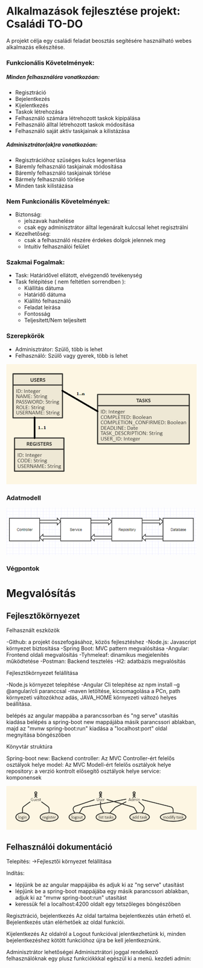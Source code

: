 # Alkalmazások fejlesztése projekt: Családi TO-DO

A projekt célja egy családi feladat beosztás segítésére használható webes alkalmazás elkészítése.

### Funkcionális Követelmények:
##### Minden felhasználóra vonatkozóan:
* Regisztráció
* Bejelentkezés
* Kijelentkezés
* Taskok létrehozása
* Felhasználó számára létrehozott taskok kipipálása
* Felhasználó álltal létrehozott taskok módosítása
* Felhasználó saját aktív taskjainak a kilistázása

##### Adminisztrátor(ok)ra vonatkozóan:
* Regisztrációhoz szüséges kulcs legenerlása
* Báremly felhasználó taskjainak módosítása
* Báremly felhasználó taskjainak törlése
* Bármely felhasználó törlése
* Minden task kilistázása

### Nem Funkcionális Követelmények:
* Biztonság: 
    - jelszavak hashelése
    - csak egy adminisztrátor álltal legenáralt kulccsal lehet regisztrálni
* Kezelhetőség:
    - csak a felhasználó részére érdekes dolgok jelennek meg
    - Intuitiv felhasználói felület
    
### Szakmai Fogalmak:
* Task: Határidővel ellátott, elvégzendő tevékenység
* Task felépitése ( nem feltétlen sorrendben ):
  - Kiállítás dátuma
  - Határidő dátuma
  - Kiállító felhasználó
  - Feladat leírása
  - Fontosság
  - Teljesített/Nem teljesített
 
### Szerepkörök
* Adminisztrátor: Szülő, több is lehet
* Felhasználó: Szülő vagy gyerek, több is lehet

![db](/db.PNG)
### Adatmodell
![adatmod](/adatfolyam.png)

### Végpontok


# Megvalósítás

## Fejlesztőkörnyezet

Felhasznált eszközök

-Github: a projekt összefogásához, közös fejlesztéshez
-Node.js: Javascript környezet biztosítása
-Spring Boot: MVC pattern megvalósítása
-Angular: Frontend oldali megvalósítás
-Tyhmeleaf: dinamikus megjelenítés működtetése
-Postman: Backend tesztelés
-H2: adatbázis megvalósítás

Fejlesztőkörnyezet felállítása

-Node.js környezet telepítése 
-Angular Cli telepítése az npm install –g @angular/cli paranccsal 
-maven letöltése, kicsomagolása a PCn, path környezeti változókhoz adás, JAVA_HOME környezeti változó helyes beállítása.

belépés az angular mappába a parancssorban és "ng serve" utasítás kiadása
belépés a spring-boot new mappájába másik parancssori ablakban, majd az "mvnw spring-boot:run" kiadása
a "localhost:port" oldal megnyitása böngészőben

Könyvtár struktúra

Spring-boot new: Backend
controller: Az MVC Controller-ért felelős osztályok helye 
model: Az MVC Modell-ért felelős osztályok helye  
repository: a verzió kontrolt elősegítő osztályok helye 
service: komponensek

![hasznalat](/usecase.PNG)

## Felhasználói dokumentáció

Telepítés: ->Fejlesztői környezet felállítása

Indítás:
- lépjünk be az angular mappájába és adjuk ki az "ng serve" utasítást
- lépjünk be a spring-boot mappájába egy másik parancssori ablakban, adjuk ki az "mvnw spring-boot:run" utasítást
- keressük fel a localhost:4200 oldalt egy tetszőleges böngészőben

Regisztráció, bejelentkezés
Az oldal tartalma bejelentkezés után érhető el. 
Bejelentkezés után elérhetőek az oldal funkciói. 

Kijelentkezés
Az oldalról a Logout funkcióval jelentkezhetünk ki, minden bejelentkezéshez kötött funkcióhoz újra be kell jelentkeznünk. 

Adminisztrátor lehetőségei
Adminisztrátori joggal rendelkező felhasználóknak egy plusz funkciókkkal egészül ki a menü. 
kezdeti admin:
